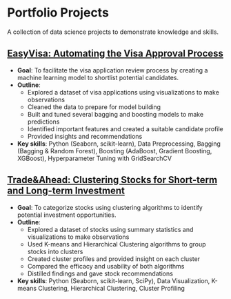 # Portfolio Projects
A collection of data science projects to demonstrate knowledge and skills.

## [EasyVisa: Automating the Visa Approval Process](https://nbviewer.org/github/rfraissinet/portfolio_projects/blob/main/EasyVisa.ipynb)
- **Goal**: To facilitate the visa application review process by creating a machine learning model to shortlist potential candidates.
- **Outline**:
  - Explored a dataset of visa applications using visualizations to make observations
  - Cleaned the data to prepare for model building
  - Built and tuned several bagging and boosting models to make predictions
  - Identified important features and created a suitable candidate profile
  - Provided insights and recommendations
- **Key skills**: Python (Seaborn, scikit-learn), Data Preprocessing, Bagging (Bagging & Random Forest), Boosting (AdaBoost, Gradient Boosting, XGBoost), Hyperparameter Tuning with GridSearchCV

## [Trade&Ahead: Clustering Stocks for Short-term and Long-term Investment](https://nbviewer.org/github/rfraissinet/portfolio_projects/blob/main/EasyVisa.ipynb)
- **Goal**: To categorize stocks using clustering algorithms to identify potential investment opportunities.
- **Outline**:
  - Explored a dataset of stocks using summary statistics and visualizations to make observations
  - Used K-means and Hierarchical Clustering algorithms to group stocks into clusters
  - Created cluster profiles and provided insight on each cluster
  - Compared the efficacy and usability of both algorithms
  - Distilled findings and gave stock recommendations
- **Key skills**: Python (Seaborn, scikit-learn, SciPy), Data Visualization, K-means Clustering, Hierarchical Clustering, Cluster Profiling

